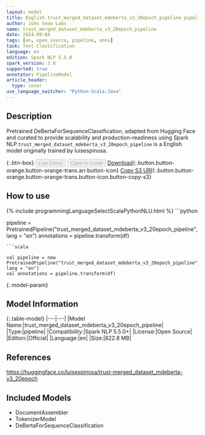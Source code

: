 ```yaml
---
layout: model
title: English trust_merged_dataset_mdeberta_v3_20epoch_pipeline pipeline DeBertaForSequenceClassification from luisespinosa
author: John Snow Labs
name: trust_merged_dataset_mdeberta_v3_20epoch_pipeline
date: 2024-09-04
tags: [en, open_source, pipeline, onnx]
task: Text Classification
language: en
edition: Spark NLP 5.5.0
spark_version: 3.0
supported: true
annotator: PipelineModel
article_header:
  type: cover
use_language_switcher: "Python-Scala-Java"
---
```


## Description

Pretrained DeBertaForSequenceClassification, adapted from Hugging Face and curated to provide scalability and production-readiness using Spark NLP.`trust_merged_dataset_mdeberta_v3_20epoch_pipeline` is a English model originally trained by luisespinosa.

{:.btn-box}
<button class="button button-orange" disabled>Live Demo</button>
<button class="button button-orange" disabled>Open in Colab</button>
[Download](https://s3.amazonaws.com/auxdata.johnsnowlabs.com/public/models/trust_merged_dataset_mdeberta_v3_20epoch_pipeline_en_5.5.0_3.0_1725439615080.zip){:.button.button-orange.button-orange-trans.arr.button-icon}
[Copy S3 URI](s3://auxdata.johnsnowlabs.com/public/models/trust_merged_dataset_mdeberta_v3_20epoch_pipeline_en_5.5.0_3.0_1725439615080.zip){:.button.button-orange.button-orange-trans.button-icon.button-copy-s3}

## How to use



<div class="tabs-box" markdown="1">
{% include programmingLanguageSelectScalaPythonNLU.html %}
```python

pipeline = PretrainedPipeline("trust_merged_dataset_mdeberta_v3_20epoch_pipeline", lang = "en")
annotations =  pipeline.transform(df)   

```
```scala

val pipeline = new PretrainedPipeline("trust_merged_dataset_mdeberta_v3_20epoch_pipeline", lang = "en")
val annotations = pipeline.transform(df)

```
</div>

{:.model-param}
## Model Information

{:.table-model}
|---|---|
|Model Name:|trust_merged_dataset_mdeberta_v3_20epoch_pipeline|
|Type:|pipeline|
|Compatibility:|Spark NLP 5.5.0+|
|License:|Open Source|
|Edition:|Official|
|Language:|en|
|Size:|822.8 MB|

## References

https://huggingface.co/luisespinosa/trust-merged_dataset_mdeberta-v3_20epoch

## Included Models

- DocumentAssembler
- TokenizerModel
- DeBertaForSequenceClassification